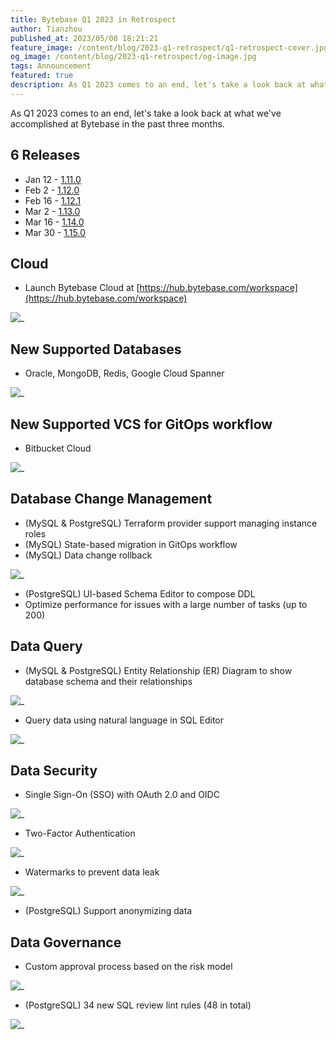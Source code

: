 ```yaml
---
title: Bytebase Q1 2023 in Retrospect
author: Tianzhou
published_at: 2023/05/08 18:21:21
feature_image: /content/blog/2023-q1-retrospect/q1-retrospect-cover.jpg
og_image: /content/blog/2023-q1-retrospect/og-image.jpg
tags: Announcement
featured: true
description: As Q1 2023 comes to an end, let's take a look back at what we've accomplished at Bytebase in the past three months.
---
```


As Q1 2023 comes to an end, let's take a look back at what we've accomplished at Bytebase in the past three months.

## 6 Releases

- Jan 12 - [1.11.0](/changelog/bytebase-1-11-0)
- Feb 2 - [1.12.0](/changelog/bytebase-1-12-0)
- Feb 16 - [1.12.1](/changelog/bytebase-1-12-1)
- Mar 2 - [1.13.0](/changelog/bytebase-1-13-0)
- Mar 16 - [1.14.0](/changelog/bytebase-1-14-0)
- Mar 30 - [1.15.0](/changelog/bytebase-1-15-0)

## Cloud

- Launch Bytebase Cloud at [https://hub.bytebase.com/workspace](https://hub.bytebase.com/workspace)

![_](/content/blog/2023-q1-retrospect/bytebase-cloud.webp)

## New Supported Databases

- Oracle, MongoDB, Redis, Google Cloud Spanner

![_](/content/blog/2023-q1-retrospect/databases.webp)

## New Supported VCS for GitOps workflow

- Bitbucket Cloud

![_](/content/blog/2023-q1-retrospect/bitbucket.webp)

## Database Change Management

- (MySQL & PostgreSQL) Terraform provider support managing instance roles
- (MySQL) State-based migration in GitOps workflow
- (MySQL) Data change rollback

![_](/content/blog/2023-q1-retrospect/sql-rollback.webp)

- (PostgreSQL) UI-based Schema Editor to compose DDL
- Optimize performance for issues with a large number of tasks (up to 200)

## Data Query

- (MySQL & PostgreSQL) Entity Relationship (ER) Diagram to show database schema and their relationships

![_](/content/blog/2023-q1-retrospect/er-diagram.webp)

- Query data using natural language in SQL Editor

![_](/content/blog/2023-q1-retrospect/sqlchat.webp)

## Data Security

- Single Sign-On (SSO) with OAuth 2.0 and OIDC

![_](/content/blog/2023-q1-retrospect/sso.webp)

- Two-Factor Authentication

![_](/content/blog/2023-q1-retrospect/2fa.webp)

- Watermarks to prevent data leak

![_](/content/blog/2023-q1-retrospect/watermark.webp)

- (PostgreSQL) Support anonymizing data

## Data Governance

- Custom approval process based on the risk model

![_](/content/blog/2023-q1-retrospect/custom-approval.webp)

- (PostgreSQL) 34 new SQL review lint rules (48 in total)

![_](/content/blog/2023-q1-retrospect/pg-sql-review.webp)
